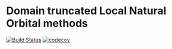 Domain truncated Local Natural Orbital methods
==============================================

[![Build Status](https://github.com/fishjojo/dlno/workflows/CI/badge.svg)](https://github.com/fishjojo/dlno/actions?query=workflow%3ACI)
[![codecov](https://codecov.io/gh/fishjojo/dlno/branch/main/graph/badge.svg?token=NLSWGI0PLE)](https://codecov.io/gh/fishjojo/dlno)
